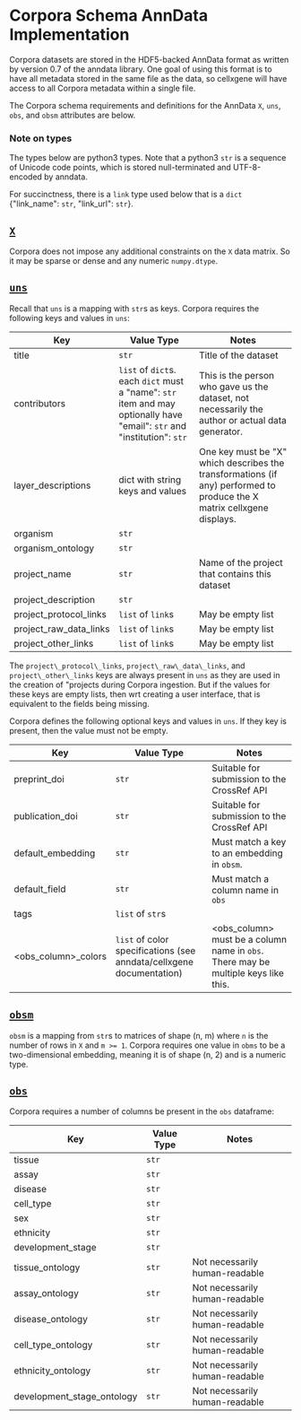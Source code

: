 # Corpora Schema AnnData Implementation

Corpora datasets are stored in the HDF5-backed AnnData format as written by version 0.7 of the anndata library. One
goal of using this format is to have all metadata stored in the same file as the data, so cellxgene will have access to
all Corpora metadata within a single file.

The Corpora schema requirements and definitions for the AnnData `X`, `uns`, `obs`, and `obsm` attributes are below.


### Note on types
The types below are python3 types. Note that a python3 `str` is a sequence of Unicode code points, which is stored
null-terminated and UTF-8-encoded by anndata.

For succinctness, there is a `link` type used below that is a `dict` {"link_name": `str`, "link_url": `str`}.

## [`X`](#X)

Corpora does not impose any additional constraints on the `X` data matrix. So it may be sparse or dense and any
numeric `numpy.dtype`.

## [`uns`](#uns)

Recall that `uns` is a mapping with `str`s as keys. Corpora requires the following keys and values in `uns`:

**Key**|**Value Type**|**Notes**
-----|-----|-----
title|`str`|Title of the dataset
contributors|`list` of `dict`s. each `dict` must a "name": `str` item and may optionally have "email": `str` and "institution": `str`|This is the person who gave us the dataset, not necessarily the author or actual data generator.
layer\_descriptions|dict with string keys and values|One key must be "X" which describes the transformations (if any) performed to produce the X matrix cellxgene displays.
organism|`str`| 
organism\_ontology|`str`| 
project\_name|`str`|Name of the project that contains this dataset
project\_description|`str`| 
project\_protocol\_links|`list` of `link`s|May be empty list
project\_raw\_data\_links|`list` of `link`s|May be empty list
project\_other\_links|`list` of `link`s|May be empty list

The `project\_protocol\_links`, `project\_raw\_data\_links`, and `project\_other\_links` keys are always present in `uns` as
they are used in the creation of "projects during Corpora ingestion. But if the values for these keys are empty lists, then
wrt creating a user interface, that is equivalent to the fields being missing.

Corpora defines the following optional keys and values in `uns`. If they key is present, then the value must not be empty.

**Key**|**Value Type**|**Notes**
-----|-----|-----
preprint\_doi|`str`|Suitable for submission to the CrossRef API
publication\_doi|`str`|Suitable for submission to the CrossRef API
default\_embedding|`str`|Must match a key to an embedding in `obsm`.
default\_field|`str`|Must match a column name in `obs`
tags|`list` of `str`s| 
<obs\_column>\_colors|`list` of color specifications (see anndata/cellxgene documentation)|<obs\_column> must be a column name in `obs`. There may be multiple keys like this.


## [`obsm`](#obsm)

`obsm` is a mapping from `str`s to matrices of shape (n, m) where `n` is the number of rows in `X` and `m >= 1`.
Corpora requires one value in `obms` to be a two-dimensional embedding, meaning it is of shape (n, 2) and is a
numeric type.

## [`obs`](#obs)

Corpora requires a number of columns be present in the `obs` dataframe:

**Key**|**Value Type**|**Notes**
-----|-----|-----
tissue|`str`| 
assay|`str`| 
disease|`str`| 
cell\_type|`str`| 
sex|`str`| 
ethnicity|`str`| 
development\_stage|`str`| 
tissue\_ontology|`str`|Not necessarily human-readable
assay\_ontology|`str`|Not necessarily human-readable
disease\_ontology|`str`|Not necessarily human-readable
cell\_type\_ontology|`str`|Not necessarily human-readable
ethnicity\_ontology|`str`|Not necessarily human-readable
development\_stage\_ontology|`str`|Not necessarily human-readable
